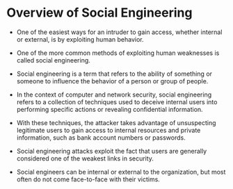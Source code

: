 # Overview of Social Engineering

- One of the easiest ways for an intruder to gain access, whether internal or external, is by exploiting human behavior. 
- One of the more common methods of exploiting human weaknesses is called social engineering.

- Social engineering is a term that refers to the ability of something or someone to influence the behavior of a person or group of people. 
- In the context of computer and network security, social engineering refers to a collection of techniques used to deceive internal users into performing specific actions or revealing confidential information.

- With these techniques, the attacker takes advantage of unsuspecting legitimate users to gain access to internal resources and private information, such as bank account numbers or passwords.

- Social engineering attacks exploit the fact that users are generally considered one of the weakest links in security. 
- Social engineers can be internal or external to the organization, but most often do not come face-to-face with their victims.

